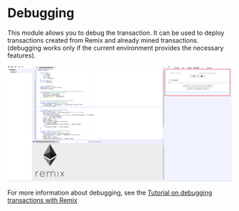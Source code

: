 Debugging
=========

This module allows you to debug the transaction. It can be used to
deploy transactions created from Remix and already mined transactions.
(debugging works only if the current environment provides the necessary
features).

![image](images/remix_debuggertab.png)

For more information about debugging, see the [Tutorial on debugging transactions with Remix
](http://remix.readthedocs.io/en/latest/tutorial_debug.html)
